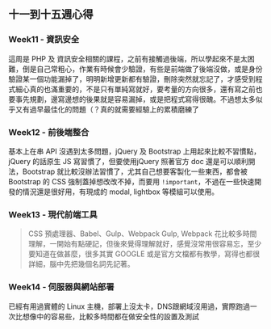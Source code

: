 ## 十一到十五週心得

### Week11 - 資訊安全
這周是 PHP 及 資訊安全相關的課程，之前有接觸過後端，所以學起來不是太困難，倒是自己常粗心，作業有時候會少驗證，有些是前端做了後端沒做，或是身份驗證某一個功能漏掉了，明明新增更新都有驗證，刪除突然就忘記了，才感受到程式細心真的也滿重要的，不是只有單純寫就好，要考量的方向很多，還有寫之前也要事先規劃，邊寫邊想的後果就是容易漏掉，或是把程式寫得很醜。不過想太多似乎又有過早最佳化的問題（？真的就需要經驗上的累積磨練了
### Week12 - 前後端整合
基本上在串 API 沒遇到太多問題，jQuery 及 Bootstrap 上用起來比較不習慣點，jQuery 的話原生 JS 寫習慣了，但要使用jQuery 照著官方 doc 還是可以順利開法，Bootstrap 就比較沒辦法習慣了，尤其自己想要客製化一些東西，都會被 Bootstrap 的 CSS 強制蓋掉想改改不掉，而要用 `!important`，不過在一些快速開發的情況還是很好用，有現成的 modal, lightbox 等模組可以使用。

### Week13 - 現代前端工具
> CSS 預處理器、Babel、Gulp、Webpack
Gulp, Webpack 花比較多時間理解，一開始有點硬記，但後來覺得理解就好，感覺沒常用很容易忘，至少要知道在做甚麼，很多其實 GOOGLE 或是官方文檔都有教學，寫得也都很詳細，腦中先把幾個名詞先記著。

### Week14 - 伺服器與網站部署
已經有用過實體的 Linux 主機，部署上沒太卡，DNS跟網域沒用過，實際跑過一次比想像中的容易些，比較多時間都在做安全性的設置及測試
